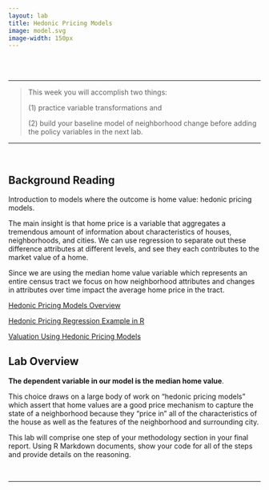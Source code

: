 ```yaml
---
layout: lab
title: Hedonic Pricing Models 
image: model.svg
image-width: 150px
---
```


<div class = "uk-container uk-container-small">

<br>
<br>

----

> This week you will accomplish two things:
> 
> (1) practice variable transformations and 
>
> (2) build your baseline model of neighborhood change before adding the policy variables in the next lab.   


---

<br>


## Background Reading 

Introduction to models where the outcome is home value: hedonic pricing models. 

The main insight is that home price is a variable that aggregates a tremendous amount of information about characteristics of houses, neighborhoods, and cities. We can use regression to separate out these difference attributes at different levels, and see they each contributes to the market value of a home. 

Since we are using the median home value variable which represents an entire census tract we focus on how neighborhood attributes and changes in attributes over time impact the average home price in the tract. 

[Hedonic Pricing Models Overview](../articles/home-value-change/hedonic-pricing-method.pdf)  

[Hedonic Pricing Regression Example in R](https://github.com/buruzaemon/hedonic)

[Valuation Using Hedonic Pricing Models](../articles/home-value-change/valuation-using-hedonic-pricing-models.pdf)

## Lab Overview 

**The dependent variable in our model is the median home value**. 

This choice draws on a large body of work on “hedonic pricing models” which assert that home values are a good price mechanism to capture the state of a neighborhood because they “price in” all of the characteristics of the house as well as the features of the neighborhood and surrounding city.

This lab will comprise one step of your methodology section in your final report. Using R Markdown documents, show your code for all of the steps and provide details on the reasoning. 



<br>
<hr>
<br>
<br>

</div>
